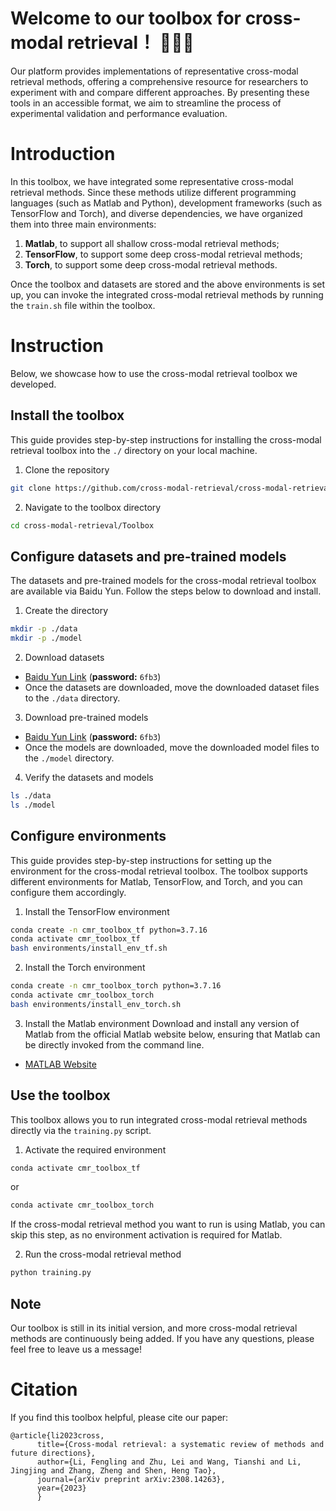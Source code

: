 # Welcome to our toolbox for cross-modal retrieval！ 👋👋👋

Our platform provides implementations of representative cross-modal retrieval methods, 
offering a comprehensive resource for researchers to experiment with and compare different approaches. 
By presenting these tools in an accessible format, we aim to streamline the process of experimental validation and performance evaluation. 

# Introduction
In this toolbox, we have integrated some representative cross-modal retrieval methods. Since these methods utilize different programming languages (such as Matlab and Python), development frameworks (such as TensorFlow and Torch), and diverse dependencies, we have organized them into three main environments:  
1. **Matlab**, to support all shallow cross-modal retrieval methods;  
2. **TensorFlow**, to support some deep cross-modal retrieval methods;  
3. **Torch**, to support some deep cross-modal retrieval methods.

Once the toolbox and datasets are stored and the above environments is set up, you can invoke the integrated cross-modal retrieval methods by running the `train.sh` file within the toolbox.


# Instruction
Below, we showcase how to use the cross-modal retrieval toolbox we developed.

## Install the toolbox
This guide provides step-by-step instructions for installing the cross-modal retrieval toolbox into the `./` directory on your local machine.

1. Clone the repository  
```bash
git clone https://github.com/cross-modal-retrieval/cross-modal-retrieval.git
```

2. Navigate to the toolbox directory  
```bash
cd cross-modal-retrieval/Toolbox
```

## Configure datasets and pre-trained models
The datasets and pre-trained models for the cross-modal retrieval toolbox are available via Baidu Yun. Follow the steps below to download and install.

1. Create the directory
```bash
mkdir -p ./data
mkdir -p ./model
```

2. Download datasets
- [Baidu Yun Link](https://pan.baidu.com/s/1QnC4ZyvjKOakKtUR9Cqd4A) (**password:** `6fb3`)
- Once the datasets are downloaded, move the downloaded dataset files to the `./data` directory.

3. Download pre-trained models
- [Baidu Yun Link](https://pan.baidu.com/s/1fJm8t9-YoSJ-4wSRv7ugxA) (**password:** `6fb3`)
- Once the models are downloaded, move the downloaded model files to the `./model` directory.

4. Verify the datasets and models  
```bash
ls ./data
ls ./model
```

## Configure environments
This guide provides step-by-step instructions for setting up the environment for the cross-modal retrieval toolbox.  The toolbox supports different environments for Matlab, TensorFlow, and Torch, and you can configure them accordingly.

1. Install the TensorFlow environment
``` bash
conda create -n cmr_toolbox_tf python=3.7.16
conda activate cmr_toolbox_tf
bash environments/install_env_tf.sh
```

2. Install the Torch environment
``` bash
conda create -n cmr_toolbox_torch python=3.7.16
conda activate cmr_toolbox_torch
bash environments/install_env_torch.sh
```

3. Install the Matlab environment
Download and install any version of Matlab from the official Matlab website below, ensuring that Matlab can be directly invoked from the command line.
- [MATLAB Website](https://www.mathworks.com/products/matlab.html)

## Use the toolbox
This toolbox allows you to run integrated cross-modal retrieval methods directly via the `training.py` script.

1. Activate the required environment
``` bash
conda activate cmr_toolbox_tf
```
or
``` bash
conda activate cmr_toolbox_torch
```  
If the cross-modal retrieval method you want to run is using Matlab, you can skip this step, as no environment activation is required for Matlab.

2. Run the cross-modal retrieval method
``` bash
python training.py
```

## Note
Our toolbox is still in its initial version, and more cross-modal retrieval methods are continuously being added. If you have any questions, please feel free to leave us a message!

# Citation
If you find this toolbox helpful, please cite our paper:
```
@article{li2023cross,
      title={Cross-modal retrieval: a systematic review of methods and future directions},
      author={Li, Fengling and Zhu, Lei and Wang, Tianshi and Li, Jingjing and Zhang, Zheng and Shen, Heng Tao},
      journal={arXiv preprint arXiv:2308.14263},
      year={2023}
      }
```
